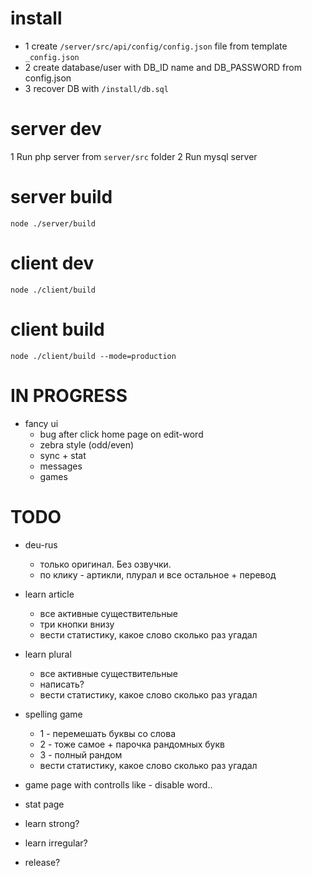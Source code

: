 # install
* 1 create `/server/src/api/config/config.json` file from template `_config.json`
* 2 create database/user with DB_ID name and DB_PASSWORD from config.json
* 3 recover DB with `/install/db.sql`

# server dev
1 Run php server from `server/src` folder
2 Run mysql server

# server build
`node ./server/build`

# client dev
`node ./client/build`

# client build
`node ./client/build --mode=production`

# IN PROGRESS
* fancy ui
    * bug after click home page on edit-word
    * zebra style (odd/even)
    * sync + stat
    * messages
    * games

# TODO
* deu-rus
  * только оригинал. Без озвучки.
  * по клику - артикли, плурал и все остальное + перевод

* learn article
  * все активные существительные
  * три кнопки внизу
  * вести статистику, какое слово сколько раз угадал

* learn plural
  * все активные существительные
  * написать?
  * вести статистику, какое слово сколько раз угадал

* spelling game
  - 1 - перемешать буквы со слова
  - 2 - тоже самое + парочка рандомных букв
  - 3 - полный рандом
  * вести статистику, какое слово сколько раз угадал

* game page with controlls like - disable word..
* stat page
* learn strong?
* learn irregular?
* release?
